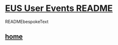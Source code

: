 

[EUS User Events README ]( index.html#README.md )
==================================

READMEbespokeText


[home]( ../index.html )
----------------------------------
